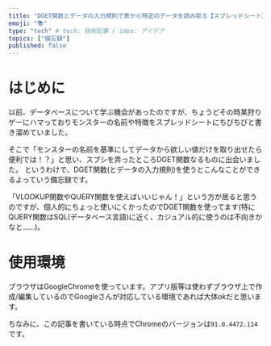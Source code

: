 ```yaml
---
title: "DGET関数とデータの入力規則で表から特定のデータを読み取る【スプレッドシート】"
emoji: "📚"
type: "tech" # tech: 技術記事 / idea: アイデア
topics: ["備忘録"]
published: false
---
```


# はじめに
以前、データベースについて学ぶ機会があったのですが、ちょうどその時某狩りゲーにハマっておりモンスターの名前や特徴をスプレッドシートにちびちびと書き溜めていました。

そこで「モンスターの名前を基準にしてデータから欲しい値だけを取り出せたら便利では！？」と思い、スプシを弄ったところDGET関数なるものに出会いました。
というわけで、DGET関数(とデータの入力規則)を使うとこんなことができるよっていう備忘録です。

「VLOOKUP関数やQUERY関数を使えばいいじゃん！」という方が居ると思うのですが、個人的にちょっと使いにくかったのでDGET関数を使ってます(特にQUERY関数はSQL(データベース言語)に近く、カジュアル的に使うのは不向きかなと......)。

# 使用環境
ブラウザはGoogleChromeを使っています。アプリ版等は使わずブラウザ上で作成/編集しているのでGoogleさんが対応している環境であれば大体okだと思います。

ちなみに、この記事を書いている時点でChromeのバージョンは`91.0.4472.114`です。

